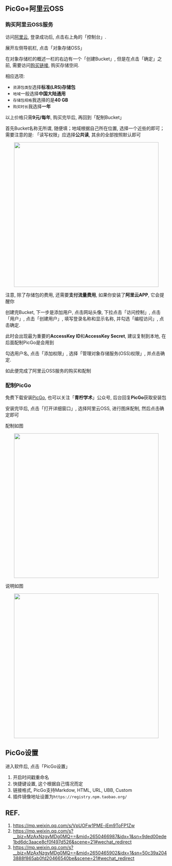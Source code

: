 
<!--more-->
## PicGo+阿里云OSS

### 购买阿里云OSS服务

访问[阿里云](https://www.aliyun.com), 登录成功后, 点击右上角的「控制台」.

展开左侧导航栏, 点击「对象存储OSS」

在对象存储栏的概述一栏的右边有一个「创建Bucket」, 但是在点击「确定」之前, 需要访问[购买链接]( https://common-buy.aliyun.com/?spm=5176.8465980.0.0.4e701450E6303q&commodityCode=ossbag&request=%7B%22region%22%3A%22china-common%22%7D#/buy), 购买存储空间. 

相应选项:
- `资源包类型`选择**标准(LRS)存储包**
- `地域`一般选择**中国大陆通用**
- `存储包规格`我选择的是**40 GB**
- `购买时长`我选择**一年**

以上价格只需**9元/每年**, 购买完毕后, 再回到「配制Bucket」

首先Bucket名称无所谓, 随便填；地域根据自己所在位置, 选择一个近些的即可；需要注意的是: 「读写权限」应选择**公共读**, 其余的全部按照默认即可
<div align="center" ><img src="https://pullup.oss-cn-shanghai.aliyuncs.com/img/202207141749646.jpg" alt="" width="450" height=""></img></div>



注意, 除了存储包的费用, 还需要**支付流量费用**, 如果你安装了**阿里云APP**, 它会提醒你

创建完Bucket, 下一步是添加用户, 点击网站头像, 下拉点击「访问控制」, 点击「用户」, 点击「创建用户」, 填写登录名称和显示名称, 并勾选「编程访问」, 点击确定.

此时会出现最为重要的**AccessKey ID**和**AccessKey Secret**, 建议复制到本地, 在后面配制PicGo是会用到

勾选用户名, 点击「添加权限」, 选择「管理对象存储服务(OSS)权限」, 并点击确定. 

如此便完成了阿里云OSS服务的购买和配制

### 配制PicGo

免费下载安装[PicGo](https://github.com/Molunerfinn/PicGo/releases), 也可以关注「**青柠学术**」公众号, 后台回复**PicGo**获取安装包

安装完毕后, 点击「打开详细窗口」, 选择阿里云OSS, 进行图床配制, 然后点击确定即可

配制如图
<div align="center" ><img src="https://pullup.oss-cn-shanghai.aliyuncs.com/img/202207141830531.png" alt="" width="450" height=""></img></div>

说明如图
<div align="center" ><img src="https://pullup.oss-cn-shanghai.aliyuncs.com/img/202207141831943.png" alt="" width="450" height=""></img></div>

## PicGo设置

进入软件后, 点击「PicGo设置」

1. 开启时间戳重命名
2. 快捷键设置, 这个根据自己情况而定
3. 链接格式, PicGo支持Markdow, HTML, URL, UBB, Custom
4. 插件镜像地址设置为`https://registry.npm.taobao.org/`

<!-- ## PICgo+Gitee

建议**大于1MB**的图片采用上面阿里云OSS图床, **小于1MB**采用Gitee图床

首先进入Picgo的`设置->插件设置`, 搜索`Gitee`

选择第三个`gitee-uploader 1.1.2`进行安装, 这是会弹出安装`node.js`, 安装即可

进入网站后选择下载左边的版本, 接着重新打开PicGo, 再次搜索`gitee-uploader 1.1.2`, 即可顺利安装

### Gitee图床创建

前提是你需要先注册Gitee账号, 登录后, 在右上角的+号处, 点击新建仓库, 如图
<img src="https://gitee.com/thankson_2017/fighome/raw/master/img/1.jpg" style="zoom:67%;" />

仓库名称随便, 选择开源, 勾选`设置模板->readme文件`, 勾选`选择分支模型->单分支模型(只创建master分支)`, 然后点击创建即可

再次点击Gitee头像, 进入「设置」, 点击左侧的「私人令牌」, 点击「生成新令牌」, 在提示页面处, 先取消全选, 再勾选`projects`, 然后提交. 最后将私人令牌复制到本地即可, 注意一定要复制, 该窗口关闭后, 无法查看该令牌

### 图床配制

进入PicGo设置界面, 在左边找到Gitee, 配制如图
<img src="https://gitee.com/thankson_2017/fighome/raw/master/img/20220128194211.png" style="zoom:67%;" />

说明如图
![](https://gitee.com/thankson_2017/fighome/raw/master/img/20220215165911.png)
gitee账户名/仓库名可以在你的Gitee仓库的网页地址中复制

填写完毕后, 就可以点击确定即可, 最好设置为默认图床 -->

## REF.
1. https://mp.weixin.qq.com/s/VpUOFw1PME-iEm9ToFP1Zw
2. https://mp.weixin.qq.com/s?__biz=MzAxNzgyMDg0MQ==&mid=2650466987&idx=1&sn=9ded00ede1bd6dc3aace8cf0f497d526&scene=21#wechat_redirect
3. https://mp.weixin.qq.com/s?__biz=MzAxNzgyMDg0MQ==&mid=2650465902&idx=1&sn=50c39a2043888f865ab0fd20466540be&scene=21#wechat_redirect
